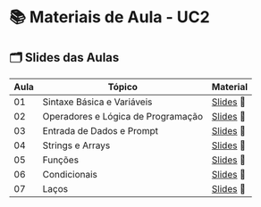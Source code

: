 # 📚 Materiais de Aula - UC2

## 🗂️ Slides das Aulas

| Aula | Tópico | Material |
|------|--------|----------|
| 01 | Sintaxe Básica e Variáveis | [Slides](https://www.canva.com/design/DAGrZ23SiAQ/pXLEOrexrUeoWhvrgqYOBA/edit) 📑 |
| 02 | Operadores e Lógica de Programação | [Slides](https://www.canva.com/design/DAGpaWNVc3g/WMyENZVAQu9zKVkupoQi4Q/edit) 📑 |
| 03 | Entrada de Dados e Prompt | [Slides](https://www.canva.com/design/DAGqnHFrti0/KaIMsJAbMM-f9ppcyqa-aQ/edit) 📑 |
| 04 | Strings e Arrays | [Slides](https://www.canva.com/design/DAGpmL6wMNo/JU79ZT4UVrm0UxILc9JX3A/edit) 📑 |
| 05 | Funções | [Slides](https://www.canva.com/design/DAGqPHDhkdU/ZccZC1cF4B-Xtz2NGHEdng/edit) 📑 |
| 06 | Condicionais | [Slides](https://www.canva.com/design/DAGrXIW1-v8/lOpv2vOx8s4u2p8-0zPLmQ/edit) 📑 |
| 07 | Laços | [Slides](https://www.canva.com/design/DAGsNxIbxp8/UmcdDLKV7QlRgwLxRxCu2A/edit) 📑 |

